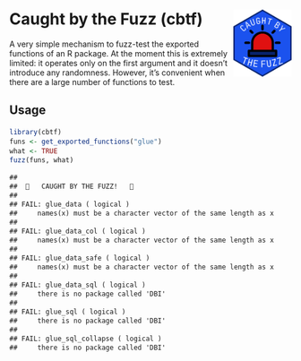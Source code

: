 
# Caught by the Fuzz (cbtf) <a href="https://www.youtube.com/watch?v=uJ-mpul94eo"><img src="man/figures/logo.png" align="right" height="120" /></a>

A very simple mechanism to fuzz-test the exported functions of an R
package. At the moment this is extremely limited: it operates only on
the first argument and it doesn’t introduce any randomness. However,
it’s convenient when there are a large number of functions to test.

## Usage

``` r
library(cbtf)
funs <- get_exported_functions("glue")
what <- TRUE
fuzz(funs, what)
```

    ## 
    ##  🚨   CAUGHT BY THE FUZZ!   🚨
    ## 
    ## FAIL: glue_data ( logical )
    ##     names(x) must be a character vector of the same length as x 
    ## 
    ## FAIL: glue_data_col ( logical )
    ##     names(x) must be a character vector of the same length as x 
    ## 
    ## FAIL: glue_data_safe ( logical )
    ##     names(x) must be a character vector of the same length as x 
    ## 
    ## FAIL: glue_data_sql ( logical )
    ##     there is no package called 'DBI' 
    ## 
    ## FAIL: glue_sql ( logical )
    ##     there is no package called 'DBI' 
    ## 
    ## FAIL: glue_sql_collapse ( logical )
    ##     there is no package called 'DBI'
